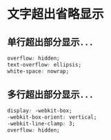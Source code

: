 # 文字超出省略显示

## 单行超出部分显示`...`

```css
overflow: hidden;
text-overflow: ellipsis;
white-space: nowrap;
```

## 多行超出部分显示`...`

```css
display: -webkit-box;
-webkit-box-orient: vertical;
-webkit-line-clamp: 3;
overflow: hidden;
```
